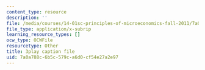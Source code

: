 ```yaml
---
content_type: resource
description: ''
file: /media/courses/14-01sc-principles-of-microeconomics-fall-2011/7a0a788c6b5c579ca6d0cf54e27a2e97_35QyfmSFTZw.srt
file_type: application/x-subrip
learning_resource_types: []
ocw_type: OCWFile
resourcetype: Other
title: 3play caption file
uid: 7a0a788c-6b5c-579c-a6d0-cf54e27a2e97
---
```

